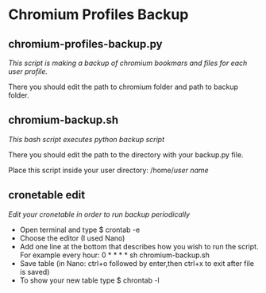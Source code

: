 # Chromium Profiles Backup

## chromium-profiles-backup.py
*This script is making a backup of chromium bookmars and files for each user profile.*

There you should edit the path to chromium folder and path to backup folder.

## chromium-backup.sh
*This bash script executes python backup script*

There you should edit the path to the directory with your backup.py file.

Place this script inside your user directory: /home/*user name*

## cronetable edit
*Edit your cronetable in order to run backup periodically*

* Open terminal and type $ crontab -e
* Choose the editor (I used Nano)
* Add one line at the bottom that describes how you wish to run the script. For example every hour: 0 * * * * sh chromium-backup.sh
* Save table (in Nano: ctrl+o followed by enter,then ctrl+x to exit after file is saved)
* To show your new table type $ chrontab -l
